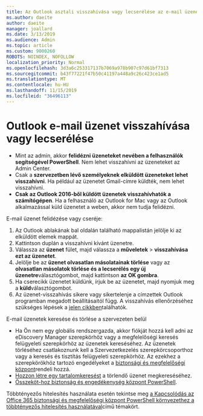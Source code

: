 ```yaml
---
title: Az Outlook asztali visszahívása vagy lecserélése az e-mail üzenetre
ms.author: daeite
author: daeite
manager: joallard
ms.date: 3/13/2019
ms.audience: Admin
ms.topic: article
ms.custom: 9000260
ROBOTS: NOINDEX, NOFOLLOW
localization_priority: Normal
ms.openlocfilehash: 3d3a6c253317137b7069a978b907c97d61bf7313
ms.sourcegitcommit: b43f77221f47b50c41197a448a9c26c423ce1ad5
ms.translationtype: MT
ms.contentlocale: hu-HU
ms.lasthandoff: 11/15/2019
ms.locfileid: "36496113"
---
```

# <a name="recall-or-replace-an-outlook-email-message"></a>Outlook e-mail üzenet visszahívása vagy lecserélése

- Mint az admin, akkor **felidézni üzeneteket nevében a felhasználók segítségével PowerShell**. Nem lehet visszahívni az üzeneteket az Admin Center.
- Csak a **szervezetben lévő személyeknek elküldött üzeneteket lehet visszahívni**. Ha például az üzenetet Gmail-címre küldték, nem lehet visszahívni.
- **Csak az Outlook 2016-ből küldött üzenetek visszahívhatók a számítógépen**. Ha a felhasználó az Outlook for Mac vagy az Outlook alkalmazással küld üzenetet a weben, akkor nem tudja felidézni.

E-mail üzenet felidézése vagy cseréje:

1. Az Outlook ablakának bal oldalán található mappalistán jelölje ki az elküldött elemek mappát.
1. Kattintson duplán a visszahívni kívánt üzenetre.
1. Válassza az **üzenet** fület, majd válassza a **műveletek** > **visszahívása ezt az üzenetet**.
1. Jelölje be az **üzenet olvasatlan másolatainak törlése** vagy az **olvasatlan másolatok törlése és a lecserélés egy új üzenetre**választógombot, majd kattintson **az OK gombra**.
1. Ha cserecikk üzenetet küldünk, írjuk be az üzenetet, majd nyomjuk meg a **küld**választógombot.
1. Az üzenet-visszahívás sikere vagy sikertelenje a címzettek Outlook programban megadott beállításaitól függ. A visszahívás ellenőrzéséhez szükséges lépések a [jelen cikkben](https://support.office.com/article/35027f88-d655-4554-b4f8-6c0729a723a0)találhatók.

E-mail üzenetek keresése és törlése a szervezeten belül

- Ha Ön nem egy globális rendszergazda, akkor fiókját hozzá kell adni az eDiscovery Manager szerepkörhöz vagy a megfelelőségi keresés felügyeleti szerepkörhöz az üzenetek kereséséhez. Az üzenetek törléséhez csatlakoznunk kell a Szervezetkezelés szerepkörcsoporthoz vagy a keresés és tisztítás felügyeleti szerepkörhöz. Az ezekhez a szerepkörökhöz tartozó engedélyeket a [biztonsági és megfelelőségi központ](https://go.microsoft.com/fwlink/?linkid=2083731)rendeli hozzá.
- [Hozzon létre egy tartalomkeresést](https://docs.microsoft.com/office365/securitycompliance/content-search) a törlendő üzenet megkereséséhez.
- [Összeköt-hoz biztonság és engedékenység központ PowerShell](https://docs.microsoft.com/powershell/exchange/office-365-scc/connect-to-scc-powershell/connect-to-scc-powershell?view=exchange-ps).

Többtényezős hitelesítés használata esetén tekintse meg [a Kapcsolódás az Office 365 biztonsági és megfelelőségi központ PowerShell környezethez a többtényezős hitelesítés használatával](https://docs.microsoft.com/powershell/exchange/office-365-scc/connect-to-scc-powershell/mfa-connect-to-scc-powershell?view=exchange-ps)című témakört.